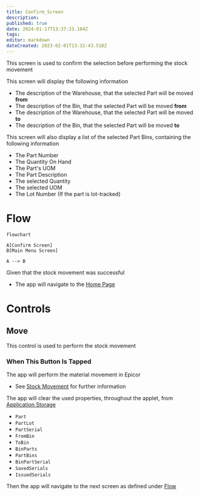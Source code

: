 ```yaml
---
title: Confirm_Screen
description: 
published: true
date: 2024-01-17T13:37:23.104Z
tags: 
editor: markdown
dateCreated: 2023-02-01T13:32:43.510Z
---
```


This screen is used to confirm the selection before performing the stock movement

This screen will display the following information
- The description of the Warehouse, that the selected Part will be moved **from**
- The description of the Bin, that the selected Part will be moved **from**
- The description of the Warehouse, that the selected Part will be moved **to**
- The description of the Bin, that the selected Part will be moved **to**

This screen will also display a list of the selected Part Bins, containing the following information
- The Part Number
- The Quantity On Hand
- The Part's UOM
- The Part Description
- The selected Quantity
- The selected UOM
- The Lot Number (If the part is lot-tracked)

# Flow
```mermaid
flowchart

A[Confirm Screen]
B[Main Menu Screen]

A --> B
```
Given that the stock movement was successful
- The app will navigate to the [Home Page](../../Home_Page.md)

# Controls
## Move
This control is used to perform the stock movement

### When This Button Is Tapped
The app will perform the material movement in Epicor
- See [Stock Movement](../Epicor_Processes.md#stock-movement) for further information

The app will clear the used properties, throughout the applet, from [Application Storage](../../../Application_Storage.md)
- `Part`
- `PartLot`
- `PartSerial`
- `FromBin`
- `ToBin`
- `BinParts`
- `PartBins`
- `BinPartSerial`
- `SavedSerials`
- `IssuedSerials`

Then the app will navigate to the next screen as defined under [Flow](#flow)